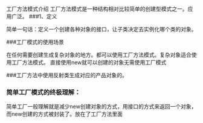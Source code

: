 工厂方法模式介绍
工厂方法模式是一种结构相对比较简单的创建型模式之一。应用广泛。
###1、定义

简单一句话：定义一个创建各种对象的接口，让子类决定去实例化哪个类的对象。

###工厂模式的使用场景

在任何需要创建生成复杂对象的地方。都可以使用工厂方法模式。复杂对象适合使用工厂方法模式。
直接使用new就可以创建的对象无需使用工厂模式



###工厂方法中使用反射类生成对应的产品对象的。


### 简单工厂模式的终极理解：
简单工厂一般理解就是减少new创建对象的方式，用接口的方式来返回一个对象，而new创建的方式被封装了。放在了工厂方法里面
